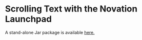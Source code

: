 # Scrolling Text with the Novation Launchpad

A stand-alone Jar package is available [here.](http://s3.amazonaws.com/sordina.binaries/launchtext-0.0.2-standalone.jar)
